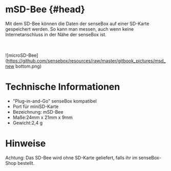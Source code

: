 # mSD-Bee {#head}
<div class="description">Mit dem SD-Bee können die Daten der senseBox auf einer SD-Karte gespeichert werden. So kann man messen, auch wenn keine Internetanschluss in der Nähe der senseBox ist.</div>

<div class="line">
    <br>
    <br>
</div>

![microSD-Bee](https://github.com/sensebox/resources/raw/master/gitbook_pictures/msd_new bottom.png)

# Technische Informationen
* "Plug-in-and-Go" senseBox kompatibel
* Port für miniSD-Karte
* Bezeichnung: mSD-Bee
* Maße:24mm x 21mm x 9mm
* Gewicht:2,4 g


# Hinweise

Achtung: Das SD-Bee wird ohne SD-Karte geliefert, falls ihr im senseBox-Shop bestellt.
